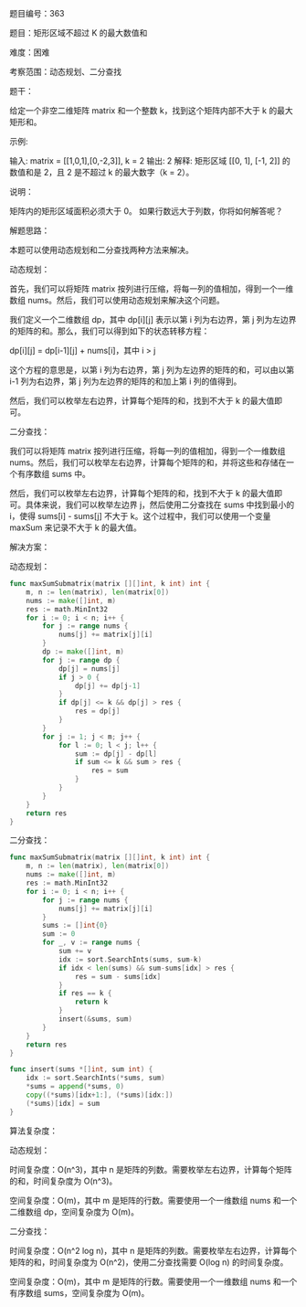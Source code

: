 题目编号：363

题目：矩形区域不超过 K 的最大数值和

难度：困难

考察范围：动态规划、二分查找

题干：

给定一个非空二维矩阵 matrix 和一个整数 k，找到这个矩阵内部不大于 k 的最大矩形和。

示例:

输入: matrix = [[1,0,1],[0,-2,3]], k = 2
输出: 2 
解释: 矩形区域 [[0, 1], [-1, 2]] 的数值和是 2，且 2 是不超过 k 的最大数字（k = 2）。

说明：

矩阵内的矩形区域面积必须大于 0。
如果行数远大于列数，你将如何解答呢？

解题思路：

本题可以使用动态规划和二分查找两种方法来解决。

动态规划：

首先，我们可以将矩阵 matrix 按列进行压缩，将每一列的值相加，得到一个一维数组 nums。然后，我们可以使用动态规划来解决这个问题。

我们定义一个二维数组 dp，其中 dp[i][j] 表示以第 i 列为右边界，第 j 列为左边界的矩阵的和。那么，我们可以得到如下的状态转移方程：

dp[i][j] = dp[i-1][j] + nums[i]，其中 i > j

这个方程的意思是，以第 i 列为右边界，第 j 列为左边界的矩阵的和，可以由以第 i-1 列为右边界，第 j 列为左边界的矩阵的和加上第 i 列的值得到。

然后，我们可以枚举左右边界，计算每个矩阵的和，找到不大于 k 的最大值即可。

二分查找：

我们可以将矩阵 matrix 按列进行压缩，将每一列的值相加，得到一个一维数组 nums。然后，我们可以枚举左右边界，计算每个矩阵的和，并将这些和存储在一个有序数组 sums 中。

然后，我们可以枚举左右边界，计算每个矩阵的和，找到不大于 k 的最大值即可。具体来说，我们可以枚举左边界 j，然后使用二分查找在 sums 中找到最小的 i，使得 sums[i] - sums[j] 不大于 k。这个过程中，我们可以使用一个变量 maxSum 来记录不大于 k 的最大值。

解决方案：

动态规划：

```go
func maxSumSubmatrix(matrix [][]int, k int) int {
    m, n := len(matrix), len(matrix[0])
    nums := make([]int, m)
    res := math.MinInt32
    for i := 0; i < n; i++ {
        for j := range nums {
            nums[j] += matrix[j][i]
        }
        dp := make([]int, m)
        for j := range dp {
            dp[j] = nums[j]
            if j > 0 {
                dp[j] += dp[j-1]
            }
            if dp[j] <= k && dp[j] > res {
                res = dp[j]
            }
        }
        for j := 1; j < m; j++ {
            for l := 0; l < j; l++ {
                sum := dp[j] - dp[l]
                if sum <= k && sum > res {
                    res = sum
                }
            }
        }
    }
    return res
}
```

二分查找：

```go
func maxSumSubmatrix(matrix [][]int, k int) int {
    m, n := len(matrix), len(matrix[0])
    nums := make([]int, m)
    res := math.MinInt32
    for i := 0; i < n; i++ {
        for j := range nums {
            nums[j] += matrix[j][i]
        }
        sums := []int{0}
        sum := 0
        for _, v := range nums {
            sum += v
            idx := sort.SearchInts(sums, sum-k)
            if idx < len(sums) && sum-sums[idx] > res {
                res = sum - sums[idx]
            }
            if res == k {
                return k
            }
            insert(&sums, sum)
        }
    }
    return res
}

func insert(sums *[]int, sum int) {
    idx := sort.SearchInts(*sums, sum)
    *sums = append(*sums, 0)
    copy((*sums)[idx+1:], (*sums)[idx:])
    (*sums)[idx] = sum
}
```

算法复杂度：

动态规划：

时间复杂度：O(n^3)，其中 n 是矩阵的列数。需要枚举左右边界，计算每个矩阵的和，时间复杂度为 O(n^3)。

空间复杂度：O(m)，其中 m 是矩阵的行数。需要使用一个一维数组 nums 和一个二维数组 dp，空间复杂度为 O(m)。

二分查找：

时间复杂度：O(n^2 log n)，其中 n 是矩阵的列数。需要枚举左右边界，计算每个矩阵的和，时间复杂度为 O(n^2)，使用二分查找需要 O(log n) 的时间复杂度。

空间复杂度：O(m)，其中 m 是矩阵的行数。需要使用一个一维数组 nums 和一个有序数组 sums，空间复杂度为 O(m)。